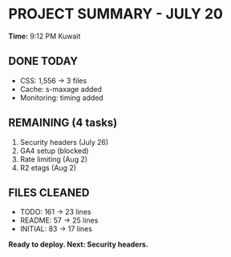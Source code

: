 # PROJECT SUMMARY - JULY 20
**Time:** 9:12 PM Kuwait

## DONE TODAY
- CSS: 1,556 → 3 files
- Cache: s-maxage added
- Monitoring: timing added

## REMAINING (4 tasks)
1. Security headers (July 26)
2. GA4 setup (blocked)
3. Rate limiting (Aug 2)
4. R2 etags (Aug 2)

## FILES CLEANED
- TODO: 161 → 23 lines
- README: 57 → 25 lines  
- INITIAL: 83 → 17 lines

**Ready to deploy. Next: Security headers.**
